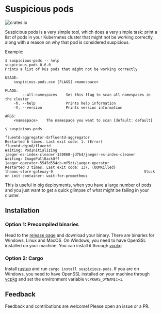 # Suspicious pods

![crates.io](https://img.shields.io/crates/v/suspicious-pods.svg)

Suspicious pods is a very simple tool, which does a very simple task: print a list of pods in your Kubernetes cluster that might not be working correctly, along with a reason on why that pod is considered suspicious.

Example:

```
$ suspicious-pods -- help
suspicious-pods 0.6.0
Prints a list of k8s pods that might not be working correctly

USAGE:
    suspicious-pods.exe [FLAGS] <namespace>

FLAGS:
        --all-namespaces    Set this flag to scan all namespaces in the cluster
    -h, --help              Prints help information
    -V, --version           Prints version information

ARGS:
    <namespace>    The namespace you want to scan [default: default]
    
$ suspicious-pods

fluentd-aggregator-0/fluentd-aggregator                         Restarted 6 times. Last exit code: 1. (Error)
fluentd-dgjm8/fluentd                                           Waiting: PodInitializing
jaeger-es-index-cleaner-120860-jd7b4/jaeger-es-index-cleaner    Waiting: ImagePullBackOff
jaeger-operator-5545d554cb-mf5zt/jaeger-operator                Restarted 3 times. Last exit code: 137. (OOMKilled)
thanos-store-gateway-0                                          Stuck on init container: wait-for-prometheus
```

This is useful in big deployments, when you have a large number of pods and you just want to get a quick glimpse of what might be failing in your cluster.

## Installation

### Option 1: Precompiled binaries

Head to the [release page](https://github.com/edrevo/suspicious-pods/releases) and download your binary. There are binaries for Windows, Linux and MacOS. On Windows, you need to have OpenSSL installed on your machine. You can install it through [vcpkg](https://github.com/Microsoft/vcpkg)

### Option 2: Cargo

Install [rustup](https://rustup.rs/) and run `cargo install suspicious-pods`. If you are on Windows, you need to have OpenSSL installed on your machine through [vcpkg](https://github.com/Microsoft/vcpkg) and set the environment variable `VCPKGRS_DYNAMIC=1`.


## Feedback

Feedback and contributions are welcome! Please open an issue or a PR.
